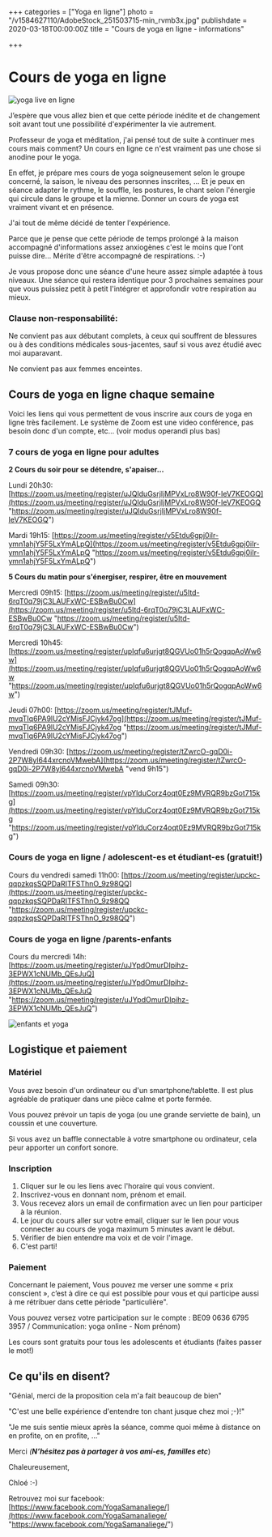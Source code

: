 +++
categories = ["Yoga en ligne"]
photo = "/v1584627110/AdobeStock_251503715-min_rvmb3x.jpg"
publishdate = 2020-03-18T00:00:00Z
title = "Cours de yoga en ligne - informations"

+++
# Cours de yoga en ligne

![yoga live en ligne](https://res.cloudinary.com/dqu7lbbhg/image/upload/c_scale,dpr_auto,q_70,w_680,f_auto/v1584826755/chloe-0049-min_ztxykd.jpg "cours de yoga en ligne")

J’espère que vous allez bien et que cette période inédite et de changement soit avant tout une possibilité d'expérimenter la vie autrement.

Professeur de yoga et méditation, j'ai pensé tout de suite à continuer mes cours mais comment? Un cours en ligne ce n'est vraiment pas une chose si anodine pour le yoga.

En effet, je prépare mes cours de yoga soigneusement selon le groupe concerné, la saison, le niveau des personnes inscrites, ... Et je peux en séance adapter le rythme, le souffle, les postures, le chant selon l'énergie qui circule dans le groupe et la mienne. Donner un cours de yoga est vraiment vivant et en présence.

J'ai tout de même décidé de tenter l'expérience.

Parce que je pense que cette période de temps prolongé à la maison accompagné d'informations assez anxiogènes c'est le moins que l'ont puisse dire... Mérite d'être accompagné de respirations. :-)

Je vous propose donc une séance d'une heure assez simple adaptée à tous niveaux. Une séance qui restera identique pour 3 prochaines semaines pour que vous puissiez petit à petit l'intégrer et approfondir votre respiration au mieux.

### Clause non-responsabilité:

Ne convient pas aux débutant complets, à ceux qui souffrent de blessures ou à des conditions médicales sous-jacentes, sauf si vous avez étudié avec moi auparavant.

Ne convient pas aux femmes enceintes.

## Cours de yoga en ligne chaque semaine

Voici les liens qui vous permettent de vous inscrire aux cours de yoga en ligne très facilement. Le système de Zoom est une video conférence, pas besoin donc d'un compte, etc... (voir modus operandi plus bas)

### 7 cours de yoga en ligne pour adultes 

**2 Cours du soir pour se détendre, s'apaiser...**

Lundi 20h30: [https://zoom.us/meeting/register/uJQlduGsrjIjMPVxLro8W90f-IeV7KEOGQ](https://zoom.us/meeting/register/uJQlduGsrjIjMPVxLro8W90f-IeV7KEOGQ "https://zoom.us/meeting/register/uJQlduGsrjIjMPVxLro8W90f-IeV7KEOGQ")

Mardi 19h15: [https://zoom.us/meeting/register/v5Etdu6gpj0iIr-ymn1ahjY5F5LxYmALpQ](https://zoom.us/meeting/register/v5Etdu6gpj0iIr-ymn1ahjY5F5LxYmALpQ "https://zoom.us/meeting/register/v5Etdu6gpj0iIr-ymn1ahjY5F5LxYmALpQ")

**5 Cours du matin pour s'énergiser, respirer, être en mouvement**

Mercredi 09h15: [https://zoom.us/meeting/register/u5Itd-6rqT0q79jC3LAUFxWC-ESBwBu0Cw](https://zoom.us/meeting/register/u5Itd-6rqT0q79jC3LAUFxWC-ESBwBu0Cw "https://zoom.us/meeting/register/u5Itd-6rqT0q79jC3LAUFxWC-ESBwBu0Cw")

Mercredi 10h45: [https://zoom.us/meeting/register/upIqfu6urjgt8QGVUo01h5rQogqpAoWw6w](https://zoom.us/meeting/register/upIqfu6urjgt8QGVUo01h5rQogqpAoWw6w "https://zoom.us/meeting/register/upIqfu6urjgt8QGVUo01h5rQogqpAoWw6w")

Jeudi 07h00: [https://zoom.us/meeting/register/tJMuf-mvqTIq6PA9lU2cYMisFJCjyk47og](https://zoom.us/meeting/register/tJMuf-mvqTIq6PA9lU2cYMisFJCjyk47og "https://zoom.us/meeting/register/tJMuf-mvqTIq6PA9lU2cYMisFJCjyk47og")

Vendredi 09h30: [https://zoom.us/meeting/register/tZwrcO-gqD0i-2P7W8yl644xrcnoVMwebA](https://zoom.us/meeting/register/tZwrcO-gqD0i-2P7W8yl644xrcnoVMwebA "vend 9h15")

Samedi 09h30: [https://zoom.us/meeting/register/vpYlduCorz4oqt0Ez9MVRQR9bzGot715kg](https://zoom.us/meeting/register/vpYlduCorz4oqt0Ez9MVRQR9bzGot715kg "https://zoom.us/meeting/register/vpYlduCorz4oqt0Ez9MVRQR9bzGot715kg")

### Cours de yoga en ligne / adolescent-es et étudiant-es (gratuit!)

Cours du vendredi samedi 11h00: [https://zoom.us/meeting/register/upckc-qqpzkqsSQPDaRITFSThnO_9z98QQ](https://zoom.us/meeting/register/upckc-qqpzkqsSQPDaRITFSThnO_9z98QQ "https://zoom.us/meeting/register/upckc-qqpzkqsSQPDaRITFSThnO_9z98QQ")

### Cours de yoga en ligne /parents-enfants

Cours du mercredi 14h: [https://zoom.us/meeting/register/uJYpdOmurDIpihz-3EPWX1cNUMb_QEsJuQ](https://zoom.us/meeting/register/uJYpdOmurDIpihz-3EPWX1cNUMb_QEsJuQ "https://zoom.us/meeting/register/uJYpdOmurDIpihz-3EPWX1cNUMb_QEsJuQ")

![enfants et yoga](https://res.cloudinary.com/dqu7lbbhg/image/upload/c_scale,dpr_auto,q_70,w_680,f_auto/v1584792942/IMG_4536_i4cq1o.jpg "yoga enfants")

## Logistique et paiement

### Matériel

Vous avez besoin d'un ordinateur ou d'un smartphone/tablette. Il est plus agréable de pratiquer dans une pièce calme et porte fermée.

Vous pouvez prévoir un tapis de yoga (ou une grande serviette de bain), un coussin et une couverture.

Si vous avez un baffle connectable à votre smartphone ou ordinateur, cela peur apporter un confort sonore.

### Inscription

1. Cliquer sur le ou les  liens avec l'horaire qui vous convient.
2. Inscrivez-vous en donnant nom, prénom et email.
3. Vous recevez alors un email de confirmation avec un lien pour participer à la réunion.
4. Le jour du cours aller sur votre email, cliquer sur le lien pour vous connecter au cours de yoga maximum 5 minutes avant le début.
5. Vérifier de bien entendre ma voix et de voir l'image.
6. C'est parti!

### Paiement

Concernant le paiement, Vous pouvez me verser une somme « prix conscient », c’est à dire ce qui est possible pour vous et qui participe aussi à me rétribuer dans cette période "particulière".

Vous pouvez versez votre participation sur le compte : BE09 0636 6795 3957 / Communication: yoga online - Nom prénom)

Les cours sont  gratuits pour tous les adolescents et étudiants (faites passer le mot!)

## Ce qu'ils en disent?

"Génial, merci de la proposition cela m'a fait beaucoup de bien"

"C'est une belle expérience d'entendre ton chant jusque chez moi ;-)!"

"Je me suis sentie mieux après la séance, comme quoi même à distance on en profite, on en profite, ..."

Merci _(**N’hésitez pas à partager à vos ami-es, familles etc**_)

Chaleureusement,

Chloé :-)

Retrouvez moi sur facebook: [https://www.facebook.com/YogaSamanaliege/](https://www.facebook.com/YogaSamanaliege/ "https://www.facebook.com/YogaSamanaliege/")